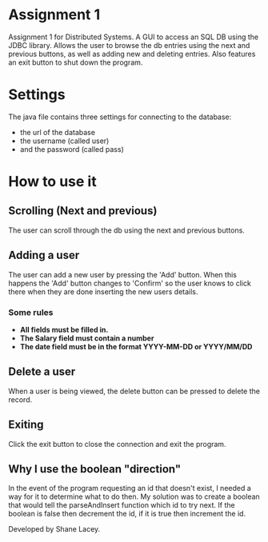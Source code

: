 # Assignment 1
Assignment 1 for Distributed Systems. A GUI to access an SQL DB using the JDBC library. Allows the user to browse the db entries using the next and previous buttons, as well as adding new and deleting entries. Also features an exit button to shut down the program.

# Settings
The java file contains three settings for connecting to the database:
- the url of the database
- the username (called user)
- and the password (called pass)

# How to use it
## Scrolling (Next and previous)
The user can scroll through the db using the next and previous buttons.

## Adding a user
The user can add a new user by pressing the 'Add' button. When this happens the 'Add' button changes to 'Confirm' so the user knows to click there when they are done inserting the new users details. 
### Some rules
- __All fields must be filled in.__
- __The Salary field must contain a number__
- __The date field must be in the format YYYY-MM-DD or YYYY/MM/DD__

## Delete a user
When a user is being viewed, the delete button can be pressed to delete the record.

## Exiting
Click the exit button to close the connection and exit the program.

## Why I use the boolean "direction"
In the event of the program requesting an id that doesn't exist, I needed a way for it to determine what to do then. My solution was to create a boolean that would tell the parseAndInsert function which id to try next. If the boolean is false then decrement the id, if it is true then increment the id.


Developed by Shane Lacey.
